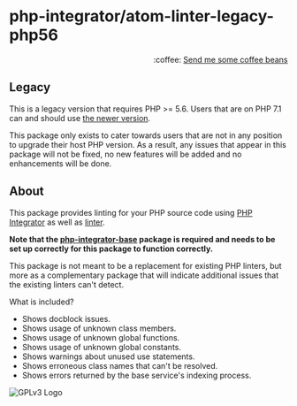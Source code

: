 # php-integrator/atom-linter-legacy-php56
<p align="right">
:coffee:
<a href="https://www.paypal.com/cgi-bin/webscr?cmd=_s-xclick&hosted_button_id=YKTNLZCRHMRTJ">Send me some coffee beans</a>
</p>

## Legacy
This is a legacy version that requires PHP >= 5.6. Users that are on PHP 7.1 can and should use [the newer version](https://github.com/php-integrator/atom-base).

This package only exists to cater towards users that are not in any position to upgrade their host PHP version. As a result, any issues that appear in this package will not be fixed, no new features will be added and no enhancements will be done.

## About
This package provides linting for your PHP source code using [PHP Integrator](https://github.com/php-integrator/atom-base) as well as [linter](https://github.com/atom-community/linter).

**Note that the [php-integrator-base](https://github.com/php-integrator/atom-base) package is required and needs to be set up correctly for this package to function correctly.**

This package is not meant to be a replacement for existing PHP linters, but more as a complementary package that will indicate additional issues that the existing linters can't detect.

What is included?
  * Shows docblock issues.
  * Shows usage of unknown class members.
  * Shows usage of unknown global functions.
  * Shows usage of unknown global constants.
  * Shows warnings about unused use statements.
  * Shows erroneous class names that can't be resolved.
  * Shows errors returned by the base service's indexing process.

![GPLv3 Logo](http://gplv3.fsf.org/gplv3-127x51.png)
